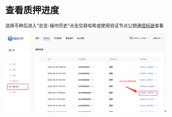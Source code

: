 # 查看质押进度

选择币种后进入“总览-操作历史”点击交易哈希或使用验证节点公钥通[信标链](https://mainnet.beaconcha.in/)查看

![查看质押进度](<../../.gitbook/assets/staking/zy4.png>)



